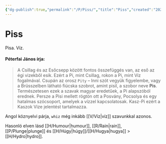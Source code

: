 ```yaml
---
{"dg-publish":true,"permalink":"/P/Piss/","title":"Piss","created":"2023-10-21T10:32","updated":"2024-02-12T18:15"}
---
```



# Piss

Pisa. Víz.  

#### Péterfai János írja:

> A Csillag és az Esőcsepp között fontos összefüggés van, az eső az égi vizekből esik. Ezért a Pi, mint Csillag, rokon a Pi, mint Víz fogalmával. Csupán az orosz `Pity` – Inni szót vegyük figyelembe, vagy a Brüsszelben látható fiúcska szobrot, amint pisil, a szobor neve **Pis**. Természetesen ezek a szavak magyar eredetűek, a Pi alapszóból erednek. Persze a Pisi mellett rögtön ott a Posvány, Pocsolya és egy hatalmas szócsoport, amelyek a vízzel kapcsolatosak. Kasz-Pi ezért a Kaszok Vize jelentést tartalmazza.  

Angol köznyelvi párja, `whiz` még inkább [[V/Víz\|víz]] szavunkkal azonos.  

Hasonló elven lásd [[H/Humour\|humour]], [[R/Rain\|rain]], [[P/Plunge\|plunge]] és [[H/Húgy\|húgy]]/[[H/Hugya\|hugya]] > [[H/Hydro\|hydro]].  
  